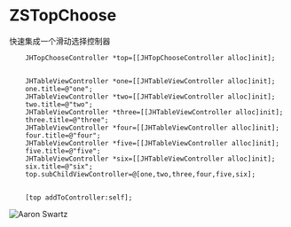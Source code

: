 # ZSTopChoose
快速集成一个滑动选择控制器
```objc
    JHTopChooseController *top=[[JHTopChooseController alloc]init];
    
    
    JHTableViewController *one=[[JHTableViewController alloc]init];
    one.title=@"one";
    JHTableViewController *two=[[JHTableViewController alloc]init];
    two.title=@"two";
    JHTableViewController *three=[[JHTableViewController alloc]init];
    three.title=@"three";
    JHTableViewController *four=[[JHTableViewController alloc]init];
    four.title=@"four";
    JHTableViewController *five=[[JHTableViewController alloc]init];
    five.title=@"five";
    JHTableViewController *six=[[JHTableViewController alloc]init];
    six.title=@"six";
    top.subChildViewController=@[one,two,three,four,five,six];

    
    [top addToController:self];
```
![Aaron Swartz](https://raw.githubusercontent.com/JungHsu/JHTopChoose/master/JHTopChoose.gif)